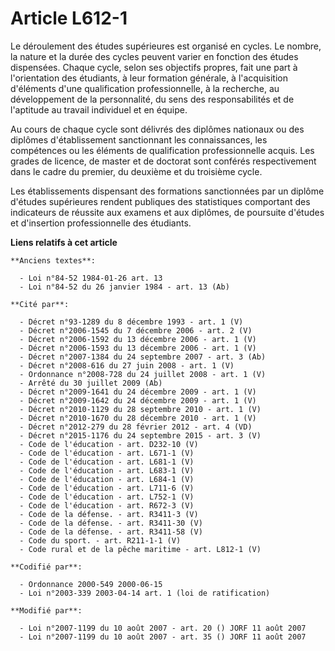 # Article L612-1

Le déroulement des études supérieures est organisé en cycles. Le nombre, la nature et la durée des cycles peuvent varier en
fonction des études dispensées. Chaque cycle, selon ses objectifs propres, fait une part à l'orientation des étudiants, à
leur formation générale, à l'acquisition d'éléments d'une qualification professionnelle, à la recherche, au développement de
la personnalité, du sens des responsabilités et de l'aptitude au travail individuel et en équipe.

Au cours de chaque cycle sont délivrés des diplômes nationaux ou des diplômes d'établissement sanctionnant les connaissances,
les compétences ou les éléments de qualification professionnelle acquis. Les grades de licence, de master et de doctorat sont
conférés respectivement dans le cadre du premier, du deuxième et du troisième cycle.

Les établissements dispensant des formations sanctionnées par un diplôme d'études supérieures rendent publiques des
statistiques comportant des indicateurs de réussite aux examens et aux diplômes, de poursuite d'études et d'insertion
professionnelle des étudiants.

**Liens relatifs à cet article**

	**Anciens textes**:

	  - Loi n°84-52 1984-01-26 art. 13
	  - Loi n°84-52 du 26 janvier 1984 - art. 13 (Ab)

	**Cité par**:

	  - Décret n°93-1289 du 8 décembre 1993 - art. 1 (V)
	  - Décret n°2006-1545 du 7 décembre 2006 - art. 2 (V)
	  - Décret n°2006-1592 du 13 décembre 2006 - art. 1 (V)
	  - Décret n°2006-1593 du 13 décembre 2006 - art. 1 (V)
	  - Décret n°2007-1384 du 24 septembre 2007 - art. 3 (Ab)
	  - Décret n°2008-616 du 27 juin 2008 - art. 1 (V)
	  - Ordonnance n°2008-728 du 24 juillet 2008 - art. 1 (V)
	  - Arrêté du 30 juillet 2009 (Ab)
	  - Décret n°2009-1641 du 24 décembre 2009 - art. 1 (V)
	  - Décret n°2009-1642 du 24 décembre 2009 - art. 1 (V)
	  - Décret n°2010-1129 du 28 septembre 2010 - art. 1 (V)
	  - Décret n°2010-1670 du 28 décembre 2010 - art. 1 (V)
	  - Décret n°2012-279 du 28 février 2012 - art. 4 (VD)
	  - Décret n°2015-1176 du 24 septembre 2015 - art. 3 (V)
	  - Code de l'éducation - art. D232-10 (V)
	  - Code de l'éducation - art. L671-1 (V)
	  - Code de l'éducation - art. L681-1 (V)
	  - Code de l'éducation - art. L683-1 (V)
	  - Code de l'éducation - art. L684-1 (V)
	  - Code de l'éducation - art. L711-6 (V)
	  - Code de l'éducation - art. L752-1 (V)
	  - Code de l'éducation - art. R672-3 (V)
	  - Code de la défense. - art. R3411-3 (V)
	  - Code de la défense. - art. R3411-30 (V)
	  - Code de la défense. - art. R3411-58 (V)
	  - Code du sport. - art. R211-1-1 (V)
	  - Code rural et de la pêche maritime - art. L812-1 (V)

	**Codifié par**:

	  - Ordonnance 2000-549 2000-06-15
	  - Loi n°2003-339 2003-04-14 art. 1 (loi de ratification)

	**Modifié par**:

	  - Loi n°2007-1199 du 10 août 2007 - art. 20 () JORF 11 août 2007
	  - Loi n°2007-1199 du 10 août 2007 - art. 35 () JORF 11 août 2007
